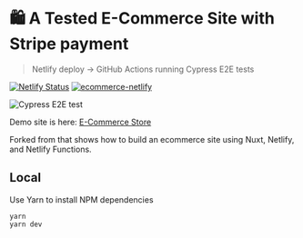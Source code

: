 # 🛍 A Tested E-Commerce Site with Stripe payment
> Netlify deploy -> GitHub Actions running Cypress E2E tests

[![Netlify Status](https://api.netlify.com/api/v1/badges/878725d8-fb6c-44bd-8842-18266ec5c18a/deploy-status)](https://app.netlify.com/sites/tested-ecommerce-store/deploys) [![ecommerce-netlify](https://img.shields.io/endpoint?url=https://dashboard.cypress.io/badge/simple/nz8crj/main&style=flat&logo=cypress)](https://dashboard.cypress.io/projects/nz8crj/runs)

![Cypress E2E test](./images/purchase-test.gif)

Demo site is here: [E-Commerce Store](https://tested-ecommerce-store.netlify.app/)

Forked from [](https://github.com/sdras/ecommerce-netlify) that shows how to build an ecommerce site using Nuxt, Netlify, and Netlify Functions.

## Local

Use Yarn to install NPM dependencies

```shell
yarn
yarn dev
```
